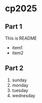 # cp2025

## Part 1
This is README
- item1
- item2

## Part 2
1. sunday
1. monday
1. tuesday
1. wednesday
